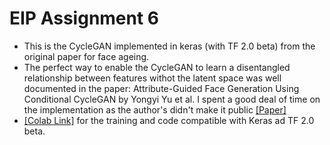 # EIP Assignment 6
- This is the CycleGAN implemented in keras (with TF 2.0 beta) from the original paper for face ageing.
- The perfect way to enable the CycleGAN to learn a disentangled relationship between features withot the latent space was well documented in the paper: Attribute-Guided Face Generation Using Conditional CycleGAN by Yongyi Yu et al. I spent a good deal of time on the implementation as the author's didn't make it public [[Paper]](https://arxiv.org/pdf/1705.09966v2.pdf)
- [[Colab Link]](https://colab.research.google.com/drive/1qqGmnSn-lZOg81BgjtMmTjf9NwH35fkf) for the training and code compatible with Keras ad TF 2.0 beta.
